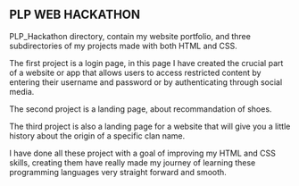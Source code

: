 ## PLP WEB HACKATHON

PLP_Hackathon directory, contain my website portfolio, and three subdirectories of my projects made with both 
HTML and CSS.

The first project is a login page, in this page I have created the crucial part of a website or app that allows users to access restricted content by entering their username and password or by authenticating through social media. 

The second project is a landing page, about recommandation of shoes.

The third project is also a landing page for a website that will give you a little history about the origin of a specific clan name.

I have done all these project with a goal of improving my HTML and CSS skills, creating them have really made my journey of learning these programming languages very straight forward and smooth.